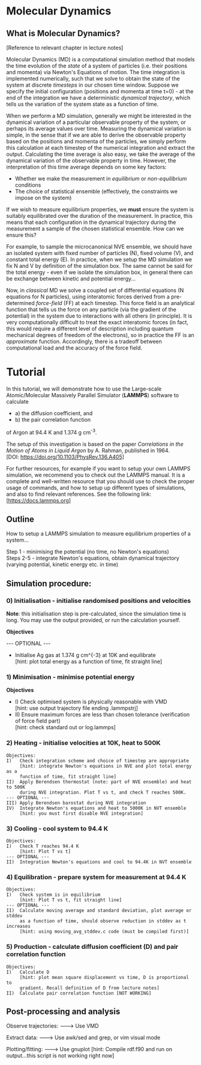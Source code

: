 # Molecular Dynamics

## What is Molecular Dynamics?

[Reference to relevant chapter in lecture notes]

Molecular Dynamics (MD) is a computational simulation method that models the time evolution of the *state* of a system of particles (i.e. their positions and momenta) via Newton's Equations of motion. The time integration is implemented numerically, such that we solve to obtain the state of the system at discrete *timesteps* in our chosen time window. Suppose we specify the initial configuration (positions and momenta at time t=0) - at the end of the integration we have a deterministic *dynamical trajectory*, which tells us the variation of the system state as a function of time.

When we perform a MD simulation, generally we might be interested in the dynamical variation of a particular observable property of the system, or perhaps its average values over time. Measuring the dynamical variation is simple, in the sense that if we are able to derive the observable property based on the positions and momenta of the particles, we simply perform this calculation at each timestep of the numerical integration and extract the output. Calculating the time average is also easy, we take the average of the dynamical variation of the observable property in time. However, the interpretation of this time average depends on some key factors:
- Whether we make the measurement in *equilibrium* or *non-equilibrium* conditions
- The choice of statistical ensemble (effectively, the constraints we impose on the system)

If we wish to measure equilibrium properties, we **must** ensure the system is suitably equilibrated over the duration of the measurement. In practice, this means that each configuration in the dynamical trajectory during the measurement a sample of the chosen statistical ensemble. How can we ensure this?

For example, to sample the microcanonical NVE ensemble, we should have an isolated system with fixed number of particles (N), fixed volume (V), and constant total energy (E). In practice, when we setup the MD simulation we fix N and V by definition of the simulation box. The same cannot be said for the total energy - even if we isolate the simulation box, in general there can be exchange between kinetic and potential energy...

Now, in *classical* MD we solve a coupled set of differential equations (N equations for N particles), using interatomic forces derived from a pre-determined *force-field* (FF) at each timestep. This force field is an analytical function that tells us the force on any particle (via the gradient of the potential) in the system due to interactions with all others (in principle). It is very computationally difficult to treat the exact interatomic forces (in fact, this would require a different level of description including quantum mechanical degrees of freedom of the electrons), so in practice the FF is an *approximate* function. Accordingly, there is a tradeoff between computational load and the accuracy of the force field. 

# Tutorial

In this tutorial, we will demonstrate how to use the Large-scale Atomic/Molecular Massively Parallel Simulator (**LAMMPS**) software to calculate
- a) the diffusion coefficient, and
- b) the pair correlation function

of Argon at 94.4 K and 1.374 g cm<sup>-3</sup>.

The setup of this investigation is based on the paper *Correlations in the Motion of Atoms in Liquid Argon* by A. Rahman, published in 1964. <br>
[DOI: https://doi.org/10.1103/PhysRev.136.A405]

For further resources, for example if you want to setup your own LAMMPS simulation, we recommend you to check out the LAMMPS manual. It is a complete and well-written resource that you should use to check the proper usage of commands, and how to setup up different types of simulations, and also to find relevant references. See the following link: <br>
[https://docs.lammps.org]

## Outline
How to setup a LAMMPS simulation to measure equilibrium properties of a system...

Step 1 - minimising the potential (no time, no Newton's equations) <br>
Steps 2-5 - integrate Newton's equations, obtain dynamical trajectory (varying potential, kinetic energy etc. in time)

## Simulation procedure:
### 0) Initialisation - initialise randomised positions and velocities

**Note**: this initialisation step is pre-calculated, since the simulation time is long. You may use the output provided, or run the calculation yourself.

**Objectives**


--- OPTIONAL ---<br>
- Initialise Ag gas at 1.374 g cm^{-3} at 10K and equilibrate<br>
[hint: plot total energy as a function of time, fit straight line]<br>

### 1) Minimisation - minimise potential energy

**Objectives**

- I) Check optimised system is physically reasonable with VMD <br>
	[hint: use output trajectory file ending .lammpstrj] <br>
- II) Ensure maximum forces are less than chosen tolerance (verification of force field part) <br>
	[hint: check standard out or log.lammps]
           
### 2) Heating - initialise velocities at 10K, heat to 500K
	Objectives:
	I)   Check integration scheme and choice of timestep are appropriate
	     [hint: integrate Newton's equations in NVE and plot total energy as a
	     function of time, fit straight line]
	II)  Apply Berendsen thermostat (note: part of NVE ensemble) and heat to 500K 
	     during NVE integration. Plot T vs t, and check T reaches 500K.
	--- OPTIONAL ---
	III) Apply Berendsen barostat during NVE integration
	IV)  Integrate Newton's equations and heat to 5000K in NVT ensemble
	     [hint: you must first disable NVE integration]

### 3) Cooling - cool system to 94.4 K
	Objectives:
	I)   Check T reaches 94.4 K
	     [hint: Plot T vs t]
	--- OPTIONAL ---
	II)  Integration Newton's equations and cool to 94.4K in NVT ensemble
	
### 4) Equilibration - prepare system for measurement at 94.4 K
	Objectives:
	I)   Check system is in equilibrium
	     [hint: Plot T vs t, fit straight line]
	--- OPTIONAL ---
	II)  Calculate moving average and standard deviation, plot average or stddev
	     as a function of time, should observe reduction in stddev as t increases
	     [hint: using moving_avg_stddev.c code (must be compiled first)]
	     
### 5) Production - calculate diffusion coefficient (D) and pair correlation function 
	Objectives:
	I)   Calculate D
	     [hint: plot mean square displacement vs time, D is proportional to
	     gradient. Recall definition of D from lecture notes]
	II)  Calculate pair correlation function [NOT WORKING]

## Post-processing and analysis
Observe trajectories:
---> Use VMD

Extract data:
---> Use awk/sed and grep, or vim visual mode

Plotting/fitting:
---> Use gnuplot
	     [hint: Compile rdf.f90 and run on output...this script is not working right now]
		
